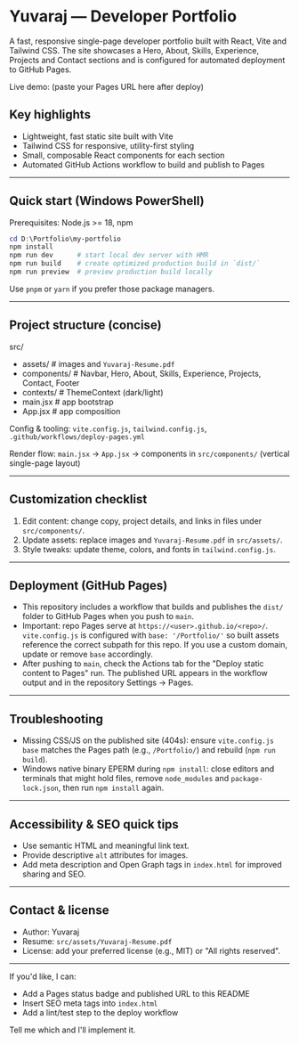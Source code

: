 
<!--
  Professional README — my-portfolio
  Framework: React + Vite + Tailwind
  Author: Yuvaraj
-->

# Yuvaraj — Developer Portfolio

A fast, responsive single-page developer portfolio built with React, Vite and Tailwind CSS. The site showcases a Hero, About, Skills, Experience, Projects and Contact sections and is configured for automated deployment to GitHub Pages.

Live demo: (paste your Pages URL here after deploy)

## Key highlights

- Lightweight, fast static site built with Vite
- Tailwind CSS for responsive, utility-first styling
- Small, composable React components for each section
- Automated GitHub Actions workflow to build and publish to Pages

---

## Quick start (Windows PowerShell)

Prerequisites: Node.js >= 18, npm

```powershell
cd D:\Portfolio\my-portfolio
npm install
npm run dev      # start local dev server with HMR
npm run build    # create optimized production build in `dist/`
npm run preview  # preview production build locally
```

Use `pnpm` or `yarn` if you prefer those package managers.

---

## Project structure (concise)

src/
- assets/        # images and `Yuvaraj-Resume.pdf`
- components/    # Navbar, Hero, About, Skills, Experience, Projects, Contact, Footer
- contexts/      # ThemeContext (dark/light)
- main.jsx       # app bootstrap
- App.jsx        # app composition

Config & tooling: `vite.config.js`, `tailwind.config.js`, `.github/workflows/deploy-pages.yml`

Render flow: `main.jsx` → `App.jsx` → components in `src/components/` (vertical single-page layout)

---

## Customization checklist

1. Edit content: change copy, project details, and links in files under `src/components/`.
2. Update assets: replace images and `Yuvaraj-Resume.pdf` in `src/assets/`.
3. Style tweaks: update theme, colors, and fonts in `tailwind.config.js`.

---

## Deployment (GitHub Pages)

- This repository includes a workflow that builds and publishes the `dist/` folder to GitHub Pages when you push to `main`.
- Important: repo Pages serve at `https://<user>.github.io/<repo>/`. `vite.config.js` is configured with `base: '/Portfolio/'` so built assets reference the correct subpath for this repo. If you use a custom domain, update or remove `base` accordingly.
- After pushing to `main`, check the Actions tab for the "Deploy static content to Pages" run. The published URL appears in the workflow output and in the repository Settings → Pages.

---

## Troubleshooting

- Missing CSS/JS on the published site (404s): ensure `vite.config.js` `base` matches the Pages path (e.g., `/Portfolio/`) and rebuild (`npm run build`).
- Windows native binary EPERM during `npm install`: close editors and terminals that might hold files, remove `node_modules` and `package-lock.json`, then run `npm install` again.

---

## Accessibility & SEO quick tips

- Use semantic HTML and meaningful link text.
- Provide descriptive `alt` attributes for images.
- Add meta description and Open Graph tags in `index.html` for improved sharing and SEO.

---

## Contact & license

- Author: Yuvaraj
- Resume: `src/assets/Yuvaraj-Resume.pdf`
- License: add your preferred license (e.g., MIT) or "All rights reserved".

---

If you'd like, I can:

- Add a Pages status badge and published URL to this README
- Insert SEO meta tags into `index.html`
- Add a lint/test step to the deploy workflow

Tell me which and I'll implement it.
```
